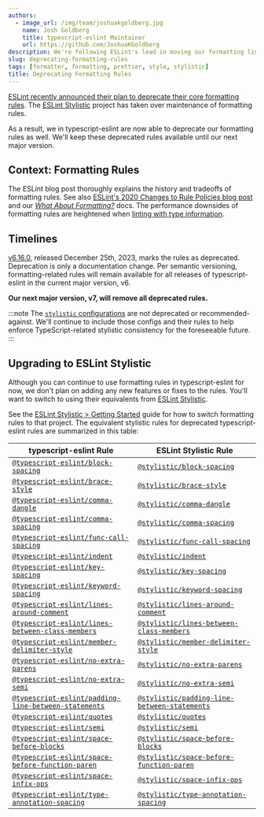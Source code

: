 ```yaml
---
authors:
  - image_url: /img/team/joshuakgoldberg.jpg
    name: Josh Goldberg
    title: typescript-eslint Maintainer
    url: https://github.com/JoshuaKGoldberg
description: We're following ESLint's lead in moving our formatting lint rules to the ESLint Stylistic project.
slug: deprecating-formatting-rules
tags: [formatter, formatting, prettier, style, stylistic]
title: Deprecating Formatting Rules
---
```


[ESLint recently announced their plan to deprecate their core formatting rules](https://eslint.org/blog/2023/10/deprecating-formatting-rules).
The [ESLint Stylistic](https://eslint.style) project has taken over maintenance of formatting rules.

As a result, we in typescript-eslint are now able to deprecate our formatting rules as well.
We'll keep these deprecated rules available until our next major version.

<!--truncate-->

## Context: Formatting Rules

The ESLint blog post thoroughly explains the history and tradeoffs of formatting rules.
See also [ESLint's 2020 Changes to Rule Policies blog post](https://eslint.org/blog/2020/05/changes-to-rules-policies/#what-are-the-changes) and our _[What About Formatting?](/users/what-about-formatting)_ docs.
The performance downsides of formatting rules are heightened when [linting with type information](/getting-started/typed-linting).

## Timelines

[v6.16.0](https://github.com/typescript-eslint/typescript-eslint/releases/tag/v6.16.0), released December 25th, 2023, marks the rules as deprecated.
Deprecation is only a documentation change.
Per semantic versioning, formatting-related rules will remain available for all releases of typescript-eslint in the current major version, v6.

**Our next major version, v7, will remove all deprecated rules.**

:::note
The [`stylistic` configurations](/users/configs#stylistic) are not deprecated or recommended-against.
We'll continue to include those configs and their rules to help enforce TypeScript-related stylistic consistency for the foreseeable future.
:::

## Upgrading to ESLint Stylistic

Although you can continue to use formatting rules in typescript-eslint for now, we don't plan on adding any new features or fixes to the rules.
You'll want to switch to using their equivalents from [ESLint Stylistic](https://eslint.style).

See the [ESLint Stylistic > Getting Started](https://eslint.style/guide/getting-started) guide for how to switch formatting rules to that project.
The equivalent stylistic rules for deprecated typescript-eslint rules are summarized in this table:

| typescript-eslint Rule                                                                         | ESLint Stylistic Rule                                                                                         |
| ---------------------------------------------------------------------------------------------- | ------------------------------------------------------------------------------------------------------------- |
| [`@typescript-eslint/block-spacing`](/rules/block-spacing)                                     | [`@stylistic/block-spacing`](https://eslint.style/rules/ts/block-spacing)                                     |
| [`@typescript-eslint/brace-style`](/rules/brace-style)                                         | [`@stylistic/brace-style`](https://eslint.style/rules/ts/brace-style)                                         |
| [`@typescript-eslint/comma-dangle`](/rules/comma-dangle)                                       | [`@stylistic/comma-dangle`](https://eslint.style/rules/ts/comma-dangle)                                       |
| [`@typescript-eslint/comma-spacing`](/rules/comma-spacing)                                     | [`@stylistic/comma-spacing`](https://eslint.style/rules/ts/comma-spacing)                                     |
| [`@typescript-eslint/func-call-spacing`](/rules/func-call-spacing)                             | [`@stylistic/func-call-spacing`](https://eslint.style/rules/ts/func-call-spacing)                             |
| [`@typescript-eslint/indent`](/rules/indent)                                                   | [`@stylistic/indent`](https://eslint.style/rules/ts/indent)                                                   |
| [`@typescript-eslint/key-spacing`](/rules/key-spacing)                                         | [`@stylistic/key-spacing`](https://eslint.style/rules/ts/key-spacing)                                         |
| [`@typescript-eslint/keyword-spacing`](/rules/keyword-spacing)                                 | [`@stylistic/keyword-spacing`](https://eslint.style/rules/ts/keyword-spacing)                                 |
| [`@typescript-eslint/lines-around-comment`](/rules/lines-around-comment)                       | [`@stylistic/lines-around-comment`](https://eslint.style/rules/ts/lines-around-comment)                       |
| [`@typescript-eslint/lines-between-class-members`](/rules/lines-between-class-members)         | [`@stylistic/lines-between-class-members`](https://eslint.style/rules/ts/lines-between-class-members)         |
| [`@typescript-eslint/member-delimiter-style`](/rules/member-delimiter-style)                   | [`@stylistic/member-delimiter-style`](https://eslint.style/rules/ts/member-delimiter-style)                   |
| [`@typescript-eslint/no-extra-parens`](/rules/no-extra-parens)                                 | [`@stylistic/no-extra-parens`](https://eslint.style/rules/ts/no-extra-parens)                                 |
| [`@typescript-eslint/no-extra-semi`](/rules/no-extra-semi)                                     | [`@stylistic/no-extra-semi`](https://eslint.style/rules/ts/no-extra-semi)                                     |
| [`@typescript-eslint/padding-line-between-statements`](/rules/padding-line-between-statements) | [`@stylistic/padding-line-between-statements`](https://eslint.style/rules/ts/padding-line-between-statements) |
| [`@typescript-eslint/quotes`](/rules/quotes)                                                   | [`@stylistic/quotes`](https://eslint.style/rules/ts/quotes)                                                   |
| [`@typescript-eslint/semi`](/rules/semi)                                                       | [`@stylistic/semi`](https://eslint.style/rules/ts/semi)                                                       |
| [`@typescript-eslint/space-before-blocks`](/rules/space-before-blocks)                         | [`@stylistic/space-before-blocks`](https://eslint.style/rules/ts/space-before-blocks)                         |
| [`@typescript-eslint/space-before-function-paren`](/rules/space-before-function-paren)         | [`@stylistic/space-before-function-paren`](https://eslint.style/rules/ts/space-before-function-paren)         |
| [`@typescript-eslint/space-infix-ops`](/rules/space-infix-ops)                                 | [`@stylistic/space-infix-ops`](https://eslint.style/rules/ts/space-infix-ops)                                 |
| [`@typescript-eslint/type-annotation-spacing`](/rules/type-annotation-spacing)                 | [`@stylistic/type-annotation-spacing`](https://eslint.style/rules/ts/type-annotation-spacing)                 |
